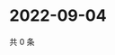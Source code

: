 # 2022-09-04

共 0 条

<!-- BEGIN WEIBO -->
<!-- 最后更新时间 Sun Sep 04 2022 23:16:46 GMT+0800 (China Standard Time) -->

<!-- END WEIBO -->

